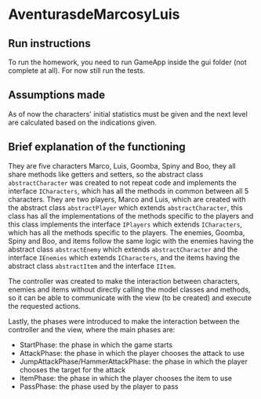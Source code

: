 # AventurasdeMarcosyLuis

## Run instructions

To run the homework, you need to run GameApp inside the gui folder (not complete at all). For now
still run the tests.

## Assumptions made

As of now the characters' initial statistics must be given and the next level are calculated based
on the indications given.

## Brief explanation of the functioning

They are five characters Marco, Luis, Goomba, Spiny and Boo, they all share methods like getters and
setters, so the abstract class `abstractCharacter` was created to not repeat code and implements the
interface `ICharacters`, which has all the methods in common between all 5 characters. They are two
players, Marco and Luis, which are created with the abstract class `abstractPlayer`
which extends `abstractCharacter`, this class has all the implementations of the methods specific to
the players and this class implements the interface `IPlayers` which extends `ICharacters`, which
has all the methods specific to the players. The enemies, Goomba, Spiny and Boo, and items follow
the same logic with the enemies having the abstract class `abstractEnemy` which
extends `abstractCharacter`
and the interface `IEnemies` which extends `ICharacters`, and the items having the abstract
class `abstractItem` and the interface `IItem`.

The controller was created to make the interaction between characters, enemies and items without
directly calling the model classes and methods, so it can be able to communicate with the view (to
be created) and execute the requested actions.

Lastly, the phases were introduced to make the interaction between the controller and the view,
where the main phases are:

- StartPhase: the phase in which the game starts
- AttackPhase: the phase in which the player chooses the attack to use
- JumpAttackPhase/HammerAttackPhase: the phase in which the player chooses the target for the attack
- ItemPhase: the phase in which the player chooses the item to use
- PassPhase: the phase used by the player to pass





